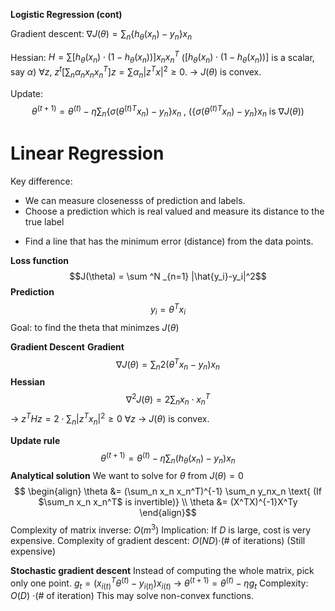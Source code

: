 **Logistic Regression (cont)**

Gradient descent:
$\nabla J(\theta) = \sum _n \{h_\theta(x_n)-y_n\}x_n$

Hessian:
$H = \sum [h_\theta(x_n) \cdot (1-h_\theta(x_n))]x_nx_n^T$      ($[h_\theta(x_n) \cdot (1-h_\theta(x_n))]$ is a scalar, say $\alpha$)
$\forall z$, $z^t[\sum_n \alpha_n x_n x_n^T]z = \sum \alpha_n |z^Tx|^2 \geq 0$. $\rightarrow$ $J(\theta)$ is convex.

Update:
$$\theta^{(t+1)} = \theta^{(t)} - \eta \sum_n \{\sigma({\theta^{(t)}}^T x_n)-y_n\}x_n \text{ , ($\{\sigma({\theta^{(t)}}^T x_n)-y_n\}x_n$ is $\nabla J(\theta)$)}$$
# Linear Regression
Key difference:
* We can measure closenesss of prediction and labels.
* Choose a prediction which is real valued and measure its distance to the true label
- Find a line that has the minimum error (distance) from the data points.

**Loss function**
$$J(\theta) = \sum ^N _{n=1} |\hat{y_i}-y_i|^2$$
**Prediction**
$${y_i} = \theta^Tx_i$$
Goal: to find the theta that minimzes $J(\theta)$

**Gradient Descent**
**Gradient**
$$\nabla J(\theta) = \sum_n 2(\theta^Tx_n-y_n)x_n$$
**Hessian**
$$\nabla^2J(\theta) = 2 \sum_n x_n\cdot x_n^T$$
$\rightarrow$ $z^THz = 2 \cdot \sum_n |z^Tx_n|^2 \geq 0$ $\forall z$ $\rightarrow$ $J(\theta)$ is convex.

**Update rule**
$$\theta^{(t+1)} = \theta^{(t)} - \eta \sum_n (h_\theta (x_n)-y_n)x_n$$
**Analytical solution**
We want to solve for $\theta$ from $J(\theta) = 0$
$$ \begin{align}
\theta &= (\sum_n x_n x_n^T)^{-1} \sum_n y_nx_n \text{ (If $\sum_n x_n x_n^T$ is invertible)} \\
\theta &= (X^TX)^{-1}X^Ty
\end{align}$$
Complexity of matrix inverse: $O(m^3)$ 
Implication: If $D$ is large, cost is very expensive.
Complexity of gradient descent: $O(ND) \cdot$(# of iterations) (Still expensive)

**Stochastic gradient descent**
Instead of computing the whole matrix, pick only one point.
$g_t = (x^T_{i(t)}\theta^{(t)}-y_{i(t)})x_{i(t)}$ $\rightarrow$ $\theta^{(t+1)} = \theta^{(t)}- \eta g_t$
Complexity: $O(D)$ $\cdot$(# of iteration)
This may solve non-convex functions.